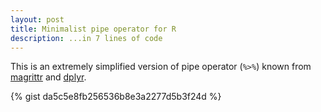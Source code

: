```yaml
---
layout: post
title: Minimalist pipe operator for R
description: ...in 7 lines of code
---
```


This is an extremely simplified version of pipe operator (`%>%`) known from [magrittr](https://github.com/smbache/magrittr) and [dplyr](https://github.com/hadley/dplyr).

{% gist da5c5e8fb256536b8e3a2277d5b3f24d %}


